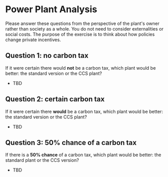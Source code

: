 # Power Plant Analysis

Please answer these questions from the perspective of the plant's owner rather than society as a whole. You do not need to consider externalities or social costs. The purpose of the exercise is to think about how policies change private incentives.

## Question 1: no carbon tax

If it were certain there would **not** be a carbon tax, which plant would be better: the standard version or the CCS plant?

* TBD

## Question 2: certain carbon tax

If it were certain there **would** be a carbon tax, which plant would be better: the standard version or the CCS plant?

* TBD

## Question 3: 50% chance of a carbon tax

If there is a **50% chance** of a carbon tax, which plant would be better: the standard plant or the CCS version?

* TBD
